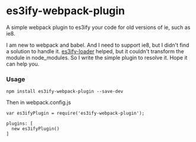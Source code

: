 es3ify-webpack-plugin
=====================

A simple webpack plugin to es3ify your code for old versions of ie, such as ie8.

I am new to webpack and babel. And I need to support ie8, but I didn't find a solution to handle it. [es3ify-loader](https://github.com/sorrycc/es3ify-loader) helped, but it couldn't transform the module in node_modules. So I write the simple plugin to resolve it. Hope it can help you.  

### Usage

```
npm install es3ify-webpack-plugin --save-dev
```
Then in webpack.config.js

```
var es3ifyPlugin = require('es3ify-webpack-plugin');

plugins: [
  new es3ifyPlugin()
]
```
